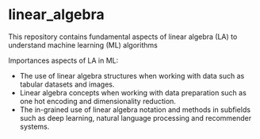 # linear_algebra
This repository contains fundamental aspects of linear algebra (LA) to understand machine learning (ML) algorithms

Importances aspects of LA in ML:

- The use of linear algebra structures when working with data such as tabular datasets and
images.
- Linear algebra concepts when working with data preparation such as one hot encoding
and dimensionality reduction.
- The in-grained use of linear algebra notation and methods in subfields such as deep
learning, natural language processing and recommender systems.
